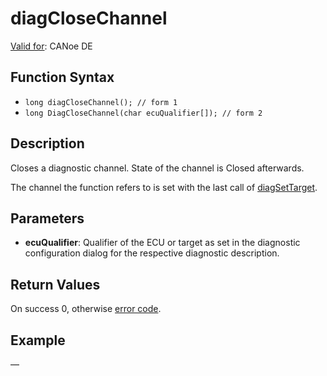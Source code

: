 # diagCloseChannel

[Valid for](../../../Shared/FeatureAvailability.md): CANoe DE

## Function Syntax

- `long diagCloseChannel(); // form 1`
- `long DiagCloseChannel(char ecuQualifier[]); // form 2`

## Description

Closes a diagnostic channel. State of the channel is Closed afterwards.

The channel the function refers to is set with the last call of [diagSetTarget](CAPLfunctionDiagSetTarget.md).

## Parameters

- **ecuQualifier**: Qualifier of the ECU or target as set in the diagnostic configuration dialog for the respective diagnostic description.

## Return Values

On success 0, otherwise [error code](../CAPLfunctionsDiagnosticsErrorCode.md).

## Example

—
